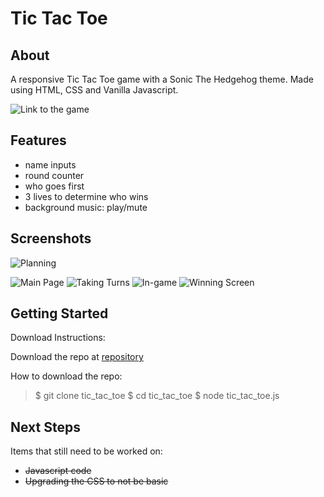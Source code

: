 # Tic Tac Toe

## About
A responsive Tic Tac Toe game with a Sonic The Hedgehog theme. Made using HTML, CSS and Vanilla Javascript.

![Link to the game](https://yangzhie.github.io/tictactoe/)

## Features
- name inputs
- round counter
- who goes first
- 3 lives to determine who wins
- background music: play/mute

## Screenshots
![Planning](planning.png)

![Main Page](tictactoe1.PNG)
![Taking Turns](tictactoe2.PNG)
![In-game](tictactoe3.PNG)
![Winning Screen](tictactoe4.PNG)

## Getting Started
Download Instructions:

Download the repo at [repository](https://github.com/yangzhie/tictactoe)

How to download the repo:
> $ git clone tic_tac_toe
> $ cd tic_tac_toe
> $ node tic_tac_toe.js

## Next Steps
Items that still need to be worked on: 
- ~~Javascript code~~
- ~~Upgrading the CSS to not be basic~~